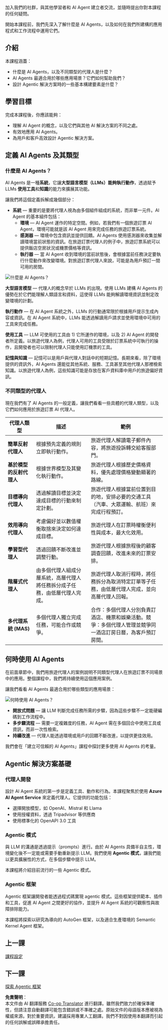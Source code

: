 <!--
CO_OP_TRANSLATOR_METADATA:
{
  "original_hash": "d84943abc8f001ad4670418d32c2d899",
  "translation_date": "2025-07-12T08:02:39+00:00",
  "source_file": "01-intro-to-ai-agents/README.md",
  "language_code": "hk"
}
-->
加入我們的社群，與其他學習者和 AI Agent 建立者交流，並隨時提出你對本課程的任何疑問。

開始本課程前，我們先深入了解什麼是 AI Agents，以及如何在我們所建構的應用程式和工作流程中運用它們。

## 介紹

本課程涵蓋：

- 什麼是 AI Agents，以及不同類型的代理人是什麼？
- AI Agents 最適合用於哪些應用場景？它們如何幫助我們？
- 設計 Agentic 解決方案時的一些基本構建要素是什麼？

## 學習目標
完成本課程後，你應該能夠：

- 理解 AI Agent 的概念，以及它們與其他 AI 解決方案的不同之處。
- 有效地應用 AI Agents。
- 為用戶和客戶高效設計 Agentic 解決方案。

## 定義 AI Agents 及其類型

### 什麼是 AI Agents？

AI Agents 是一種**系統**，它讓**大型語言模型（LLMs）**能夠**執行動作**，透過賦予 LLMs **使用工具**和**知識**的能力來擴展其功能。

讓我們將這個定義拆解成幾個部分：

- **系統** — 重要的是要將代理人視為由多個組件組成的系統，而非單一元件。AI Agent 的基本組件包括：
  - **環境** — AI Agent 運作的特定空間。例如，若我們有一個旅遊訂票 AI Agent，環境可能就是該 AI Agent 用來完成任務的旅遊訂票系統。
  - **感測器** — 環境中包含資訊並提供回饋。AI Agents 使用感測器來收集並解讀環境當前狀態的資訊。在旅遊訂票代理人的例子中，旅遊訂票系統可以提供飯店空房狀況或機票價格等資訊。
  - **執行器** — 當 AI Agent 收到環境的當前狀態後，會根據當前任務決定要執行什麼動作來改變環境。對旅遊訂票代理人來說，可能是為用戶預訂一間可用的房間。

![什麼是 AI Agents？](../../../translated_images/what-are-ai-agents.1ec8c4d548af601a3a78c6c02e5c355d19c06a4a74fe93e3609a1d08e8c15689.hk.png)

**大型語言模型** — 代理人的概念早於 LLMs 的出現。使用 LLMs 建構 AI Agents 的優勢在於它們能理解人類語言和資料，這使得 LLMs 能夠解讀環境資訊並制定改變環境的計劃。

**執行動作** — 在 AI Agent 系統之外，LLMs 的行動通常限於根據用戶提示生成內容或資訊。在 AI Agent 系統中，LLMs 能透過解讀用戶請求並使用環境中可用的工具來完成任務。

**使用工具** — LLM 可使用的工具由 1) 它所運作的環境，以及 2) AI Agent 的開發者所定義。以旅遊代理人為例，代理人可用的工具受限於訂票系統中可執行的操作，且開發者也可以限制代理人只能使用訂機票的工具。

**記憶與知識** — 記憶可以是用戶與代理人對話中的短期記憶。長期來看，除了環境提供的資訊外，AI Agents 還能從其他系統、服務、工具甚至其他代理人那裡檢索知識。以旅遊代理人為例，這些知識可能是存放在客戶資料庫中用戶的旅遊偏好資訊。

### 不同類型的代理人

現在我們有了 AI Agents 的一般定義，讓我們看看一些具體的代理人類型，以及它們如何應用於旅遊訂票 AI 代理人。

| **代理人類型**               | **描述**                                                                                                                           | **範例**                                                                                                                                                                                                                     |
| ---------------------------- | ---------------------------------------------------------------------------------------------------------------------------------- | ---------------------------------------------------------------------------------------------------------------------------------------------------------------------------------------------------------------------------- |
| **簡單反射代理人**           | 根據預先定義的規則立即執行動作。                                                                                                  | 旅遊代理人解讀電子郵件內容，將旅遊投訴轉交給客服部門。                                                                                                                                                                      |
| **基於模型的反射代理人**     | 根據世界模型及其變化執行動作。                                                                                                    | 旅遊代理人根據歷史價格資料，優先處理價格變動顯著的路線。                                                                                                                                                                    |
| **目標導向代理人**           | 透過解讀目標並決定達成目標的行動來制定計劃。                                                                                      | 旅遊代理人根據當前位置到目的地，安排必要的交通工具（汽車、大眾運輸、航班）來完成行程預訂。                                                                                                                                |
| **效用導向代理人**           | 考慮偏好並以數值權衡取捨來決定如何達成目標。                                                                                      | 旅遊代理人在訂票時權衡便利性與成本，最大化效用。                                                                                                                                                                            |
| **學習型代理人**             | 透過回饋不斷改進並調整行動。                                                                                                      | 旅遊代理人根據旅程後的顧客調查回饋，改進未來的訂票安排。                                                                                                                                                                    |
| **階層式代理人**             | 由多個代理人組成分層系統，高層代理人將任務拆分成子任務，由低層代理人完成。                                                        | 旅遊代理人取消行程時，將任務拆分為取消特定訂單等子任務，由低層代理人完成，並向高層代理人回報。                                                                                                                            |
| **多代理系統 (MAS)**         | 多個代理人獨立完成任務，可能合作或競爭。                                                                                          | 合作：多個代理人分別負責訂酒店、機票和娛樂活動。競爭：多個代理人管理並競爭同一酒店訂房日曆，為客戶預訂房間。                                                                                                              |

## 何時使用 AI Agents

在前面章節中，我們用旅遊代理人的案例說明不同類型代理人在旅遊訂票不同場景中的應用。整個課程中，我們將持續使用這個應用案例。

讓我們看看 AI Agents 最適合用於哪些類型的應用場景：

![何時使用 AI Agents？](../../../translated_images/when-to-use-ai-agents.54becb3bed74a479f5caca9c951132ce81d482a6704bcd22e5a600dbabc9434e.hk.png)

- **開放式問題** — 讓 LLM 判斷完成任務所需的步驟，因為這些步驟不一定能硬編碼到工作流程中。
- **多步驟流程** — 需要一定複雜度的任務，AI Agent 需在多個回合中使用工具或資訊，而非一次性檢索。
- **持續改進** — 代理人能透過環境或用戶的回饋不斷改進，以提供更佳效用。

我們會在「建立可信賴的 AI Agents」課程中探討更多使用 AI Agents 的考量。

## Agentic 解決方案基礎

### 代理人開發

設計 AI Agent 系統的第一步是定義工具、動作和行為。本課程聚焦於使用 **Azure AI Agent Service** 來定義代理人。它提供的功能包括：

- 選擇開放模型，如 OpenAI、Mistral 和 Llama
- 使用授權資料，透過 Tripadvisor 等供應商
- 使用標準化的 OpenAPI 3.0 工具

### Agentic 模式

與 LLM 的溝通是透過提示（prompts）進行。由於 AI Agents 具備半自主性，環境變化後不一定能或需要手動重新提示 LLM。我們使用 **Agentic 模式**，讓我們能以更具擴展性的方式，在多個步驟中提示 LLM。

本課程將介紹目前流行的一些 Agentic 模式。

### Agentic 框架

Agentic 框架讓開發者能透過程式碼實現 agentic 模式。這些框架提供範本、插件和工具，促進 AI Agent 之間更好的協作，並提升 AI Agent 系統的可觀察性與故障排除能力。

本課程將探索以研究為導向的 AutoGen 框架，以及適合生產環境的 Semantic Kernel Agent 框架。

## 上一課

[課程設定](../00-course-setup/README.md)

## 下一課

[探索 Agentic 框架](../02-explore-agentic-frameworks/README.md)

**免責聲明**：  
本文件由 AI 翻譯服務 [Co-op Translator](https://github.com/Azure/co-op-translator) 進行翻譯。雖然我們致力於確保準確性，但請注意自動翻譯可能包含錯誤或不準確之處。原始文件的母語版本應被視為權威來源。對於重要資訊，建議採用專業人工翻譯。我們不對因使用本翻譯而引起的任何誤解或誤釋承擔責任。